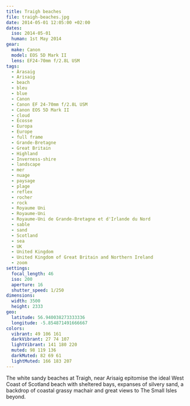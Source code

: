 ```yaml
---
title: Traigh beaches
file: traigh-beaches.jpg
date: 2014-05-01 12:05:00 +02:00
dates:
  iso: 2014-05-01
  human: 1st May 2014
gear:
  make: Canon
  model: EOS 5D Mark II
  lens: EF24-70mm f/2.8L USM
tags:
  - Àrasaig
  - Arisaig
  - beach
  - bleu
  - blue
  - Canon
  - Canon EF 24-70mm f/2.8L USM
  - Canon EOS 5D Mark II
  - cloud
  - Écosse
  - Europa
  - Europe
  - full frame
  - Grande-Bretagne
  - Great Britain
  - Highland
  - Inverness-shire
  - landscape
  - mer
  - nuage
  - paysage
  - plage
  - reflex
  - rocher
  - rock
  - Royaume Uni
  - Royaume-Uni
  - Royaume-Uni de Grande-Bretagne et d'Irlande du Nord
  - sable
  - sand
  - Scotland
  - sea
  - UK
  - United Kingdom
  - United Kingdom of Great Britain and Northern Ireland
  - zoom
settings:
  focal_length: 46
  iso: 200
  aperture: 16
  shutter_speed: 1/250
dimensions:
  width: 3500
  height: 2333
geo:
  latitude: 56.940038273333336
  longitude: -5.854871491666667
colors:
  vibrant: 49 106 161
  darkVibrant: 27 74 107
  lightVibrant: 141 180 220
  muted: 98 119 136
  darkMuted: 82 69 61
  lightMuted: 166 183 207
---
```


The white sandy beaches at Traigh, near Arisaig epitomise the ideal West Coast of Scotland beach with sheltered bays, expanses of silvery sand, a backdrop of coastal grassy machair and great views to The Small Isles beyond.
